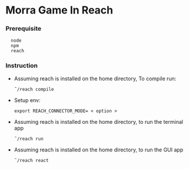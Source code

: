 # Morra Game In Reach



### Prerequisite
      node
      npm
      reach


### Instruction
- Assuming reach is installed on the home directory,
To compile run:

      ˜/reach compile


- Setup env:

      export REACH_CONNECTOR_MODE= < option >

- Assuming reach is installed on the home directory, to run the terminal app
                      
      ˜/reach run

- Assuming reach is installed on the home directory, to run the GUI app
      
      ˜/reach react

